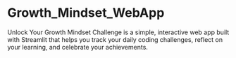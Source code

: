 # Growth_Mindset_WebApp
Unlock Your Growth Mindset Challenge is a simple, interactive web app built with Streamlit that helps you track your daily coding challenges, reflect on your learning, and celebrate your achievements.
